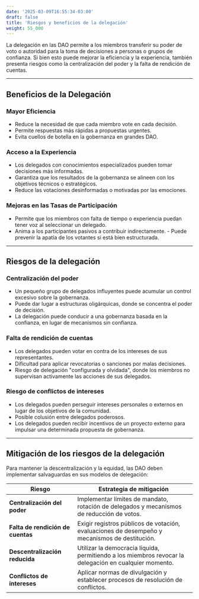 ```yaml
---
date: '2025-03-09T16:55:34-03:00'
draft: false
title: 'Riesgos y beneficios de la delegación'
weight: 55_000
---
```


La delegación en las DAO permite a los miembros transferir su poder de voto o autoridad para la toma de decisiones a personas o grupos de confianza. Si bien esto puede mejorar la eficiencia y la experiencia, también presenta riesgos como la centralización del poder y la falta de rendición de cuentas.

---

## **Beneficios de la Delegación**

### **Mayor Eficiencia**
- Reduce la necesidad de que cada miembro vote en cada decisión.
- Permite respuestas más rápidas a propuestas urgentes.
- Evita cuellos de botella en la gobernanza en grandes DAO.

### **Acceso a la Experiencia**
- Los delegados con conocimientos especializados pueden tomar decisiones más informadas.
- Garantiza que los resultados de la gobernanza se alineen con los objetivos técnicos o estratégicos.
- Reduce las votaciones desinformadas o motivadas por las emociones.

### **Mejoras en las Tasas de Participación**
- Permite que los miembros con falta de tiempo o experiencia puedan tener voz al seleccionar un delegado.
- Anima a los participantes pasivos a contribuir indirectamente. - Puede prevenir la apatía de los votantes si está bien estructurada.

---

## **Riesgos de la delegación**

### **Centralización del poder**
- Un pequeño grupo de delegados influyentes puede acumular un control excesivo sobre la gobernanza.
- Puede dar lugar a estructuras oligárquicas, donde se concentra el poder de decisión.
- La delegación puede conducir a una gobernanza basada en la confianza, en lugar de mecanismos sin confianza.

### **Falta de rendición de cuentas**
- Los delegados pueden votar en contra de los intereses de sus representantes.
- Dificultad para aplicar revocatorias o sanciones por malas decisiones.
- Riesgo de delegación "configurada y olvidada", donde los miembros no supervisan activamente las acciones de sus delegados.

### **Riesgo de conflictos de intereses**
- Los delegados pueden perseguir intereses personales o externos en lugar de los objetivos de la comunidad.
- Posible colusión entre delegados poderosos.
- Los delegados pueden recibir incentivos de un proyecto externo para impulsar una determinada propuesta de gobernanza.

---

## **Mitigación de los riesgos de la delegación**

Para mantener la descentralización y la equidad, las DAO deben implementar salvaguardas en sus modelos de delegación:

| **Riesgo** | **Estrategia de mitigación** |
|---------|----------------------|
| **Centralización del poder** | Implementar límites de mandato, rotación de delegados y mecanismos de reducción de votos. |
| **Falta de rendición de cuentas** | Exigir registros públicos de votación, evaluaciones de desempeño y mecanismos de destitución. |
| **Descentralización reducida** | Utilizar la democracia líquida, permitiendo a los miembros revocar la delegación en cualquier momento. |
| **Conflictos de intereses** | Aplicar normas de divulgación y establecer procesos de resolución de conflictos. |